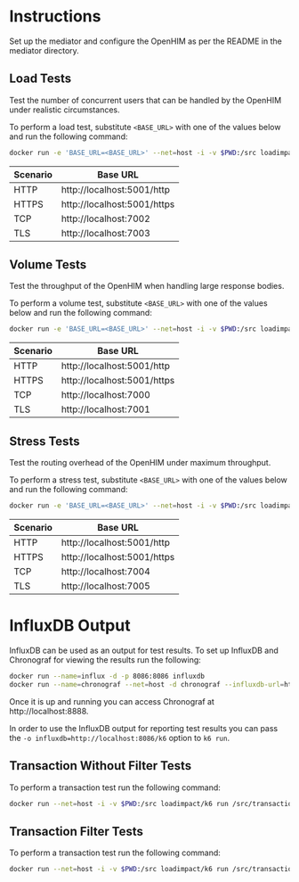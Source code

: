 # Instructions

Set up the mediator and configure the OpenHIM as per the README in the mediator
directory.

## Load Tests

Test the number of concurrent users that can be handled by the OpenHIM under
realistic circumstances.

To perform a load test, substitute `<BASE_URL>` with one of the values below and
run the following command:

```bash
docker run -e 'BASE_URL=<BASE_URL>' --net=host -i -v $PWD:/src loadimpact/k6 run /src/load.js
```

| Scenario | Base URL                    |
| -------- | --------------------------- |
| HTTP     | http://localhost:5001/http  |
| HTTPS    | http://localhost:5001/https |
| TCP      | http://localhost:7002       |
| TLS      | http://localhost:7003       |

## Volume Tests

Test the throughput of the OpenHIM when handling large response bodies.

To perform a volume test, substitute `<BASE_URL>` with one of the values below
and run the following command:

```bash
docker run -e 'BASE_URL=<BASE_URL>' --net=host -i -v $PWD:/src loadimpact/k6 run /src/volume.js
```

| Scenario | Base URL                    |
| -------- | --------------------------- |
| HTTP     | http://localhost:5001/http  |
| HTTPS    | http://localhost:5001/https |
| TCP      | http://localhost:7000       |
| TLS      | http://localhost:7001       |

## Stress Tests

Test the routing overhead of the OpenHIM under maximum throughput.

To perform a stress test, substitute `<BASE_URL>` with one of the values below
and run the following command:

```bash
docker run -e 'BASE_URL=<BASE_URL>' --net=host -i -v $PWD:/src loadimpact/k6 run /src/stress.js
```

| Scenario | Base URL                    |
| -------- | --------------------------- |
| HTTP     | http://localhost:5001/http  |
| HTTPS    | http://localhost:5001/https |
| TCP      | http://localhost:7004       |
| TLS      | http://localhost:7005       |

# InfluxDB Output

InfluxDB can be used as an output for test results. To set up InfluxDB and Chronograf for viewing the results run the following:

```bash
docker run --name=influx -d -p 8086:8086 influxdb
docker run --name=chronograf --net=host -d chronograf --influxdb-url=http://localhost:8086
```

Once it is up and running you can access Chronograf at http://localhost:8888.

In order to use the InfluxDB output for reporting test results you can pass the `-o influxdb=http://localhost:8086/k6` option to `k6 run`.

## Transaction Without Filter Tests

To perform a transaction test run the following command:

```bash
docker run --net=host -i -v $PWD:/src loadimpact/k6 run /src/transactionsWithoutFilters.js
```

## Transaction Filter Tests

To perform a transaction test run the following command:

```bash
docker run --net=host -i -v $PWD:/src loadimpact/k6 run /src/transactionsWithFilters.js
```
